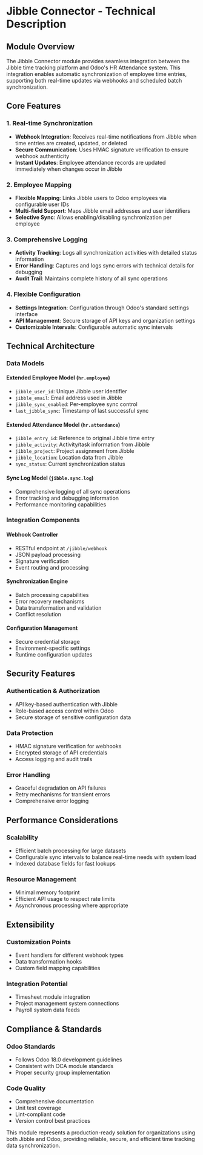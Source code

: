 # Jibble Connector - Technical Description

## Module Overview

The Jibble Connector module provides seamless integration between the Jibble time tracking platform and Odoo's HR Attendance system. This integration enables automatic synchronization of employee time entries, supporting both real-time updates via webhooks and scheduled batch synchronization.

## Core Features

### 1. Real-time Synchronization
- **Webhook Integration**: Receives real-time notifications from Jibble when time entries are created, updated, or deleted
- **Secure Communication**: Uses HMAC signature verification to ensure webhook authenticity
- **Instant Updates**: Employee attendance records are updated immediately when changes occur in Jibble

### 2. Employee Mapping
- **Flexible Mapping**: Links Jibble users to Odoo employees via configurable user IDs
- **Multi-field Support**: Maps Jibble email addresses and user identifiers
- **Selective Sync**: Allows enabling/disabling synchronization per employee

### 3. Comprehensive Logging
- **Activity Tracking**: Logs all synchronization activities with detailed status information
- **Error Handling**: Captures and logs sync errors with technical details for debugging
- **Audit Trail**: Maintains complete history of all sync operations

### 4. Flexible Configuration
- **Settings Integration**: Configuration through Odoo's standard settings interface
- **API Management**: Secure storage of API keys and organization settings
- **Customizable Intervals**: Configurable automatic sync intervals

## Technical Architecture

### Data Models

#### Extended Employee Model (`hr.employee`)
- `jibble_user_id`: Unique Jibble user identifier
- `jibble_email`: Email address used in Jibble
- `jibble_sync_enabled`: Per-employee sync control
- `last_jibble_sync`: Timestamp of last successful sync

#### Extended Attendance Model (`hr.attendance`)
- `jibble_entry_id`: Reference to original Jibble time entry
- `jibble_activity`: Activity/task information from Jibble
- `jibble_project`: Project assignment from Jibble
- `jibble_location`: Location data from Jibble
- `sync_status`: Current synchronization status

#### Sync Log Model (`jibble.sync.log`)
- Comprehensive logging of all sync operations
- Error tracking and debugging information
- Performance monitoring capabilities

### Integration Components

#### Webhook Controller
- RESTful endpoint at `/jibble/webhook`
- JSON payload processing
- Signature verification
- Event routing and processing

#### Synchronization Engine
- Batch processing capabilities
- Error recovery mechanisms
- Data transformation and validation
- Conflict resolution

#### Configuration Management
- Secure credential storage
- Environment-specific settings
- Runtime configuration updates

## Security Features

### Authentication & Authorization
- API key-based authentication with Jibble
- Role-based access control within Odoo
- Secure storage of sensitive configuration data

### Data Protection
- HMAC signature verification for webhooks
- Encrypted storage of API credentials
- Access logging and audit trails

### Error Handling
- Graceful degradation on API failures
- Retry mechanisms for transient errors
- Comprehensive error logging

## Performance Considerations

### Scalability
- Efficient batch processing for large datasets
- Configurable sync intervals to balance real-time needs with system load
- Indexed database fields for fast lookups

### Resource Management
- Minimal memory footprint
- Efficient API usage to respect rate limits
- Asynchronous processing where appropriate

## Extensibility

### Customization Points
- Event handlers for different webhook types
- Data transformation hooks
- Custom field mapping capabilities

### Integration Potential
- Timesheet module integration
- Project management system connections
- Payroll system data feeds

## Compliance & Standards

### Odoo Standards
- Follows Odoo 18.0 development guidelines
- Consistent with OCA module standards
- Proper security group implementation

### Code Quality
- Comprehensive documentation
- Unit test coverage
- Lint-compliant code
- Version control best practices

This module represents a production-ready solution for organizations using both Jibble and Odoo, providing reliable, secure, and efficient time tracking data synchronization.